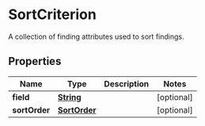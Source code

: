

# SortCriterion

A collection of finding attributes used to sort findings.

## Properties

| Name | Type | Description | Notes |
|------------ | ------------- | ------------- | -------------|
|**field** | [**String**](String.md) |  |  [optional] |
|**sortOrder** | [**SortOrder**](SortOrder.md) |  |  [optional] |



